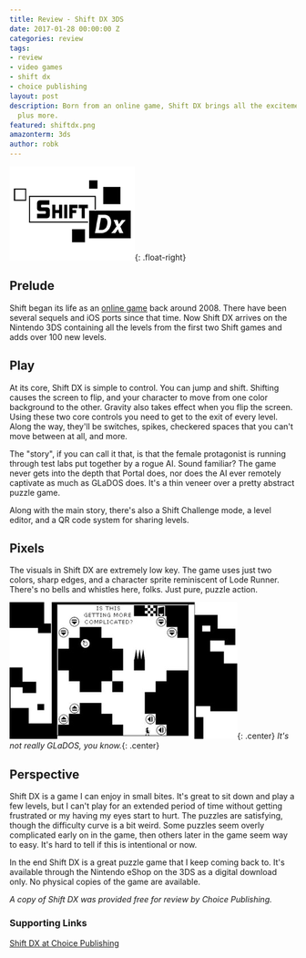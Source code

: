 ```yaml
---
title: Review - Shift DX 3DS
date: 2017-01-28 00:00:00 Z
categories: review
tags:
- review
- video games
- shift dx
- choice publishing
layout: post
description: Born from an online game, Shift DX brings all the excitement of the originals
  plus more.
featured: shiftdx.png
amazonterm: 3ds
author: robk
---
```


![Shift DX](/images/featured/shiftdx.png){: .float-right}
<h2>Prelude</h2>

Shift began its life as an [online game](http://armorgames.com/play/751/shift) back around 2008. There have been several sequels and iOS ports since that time. Now Shift DX arrives on the Nintendo 3DS containing all the levels from the first two Shift games and adds over 100 new levels.

<h2>Play</h2>

At its core, Shift DX is simple to control. You can jump and shift. Shifting causes the screen to flip, and your character to move from one color background to the other. Gravity also takes effect when you flip the screen. Using these two core controls you need to get to the exit of every level. Along the way, they'll be switches, spikes, checkered spaces that you can't move between at all, and more.

The "story", if you can call it that, is that the female protagonist is running through test labs put together by a rogue AI. Sound familiar? The game never gets into the depth that Portal does, nor does the AI ever remotely captivate as much as GLaDOS does. It's a thin veneer over a pretty abstract puzzle game.

Along with the main story, there's also a Shift Challenge mode, a level editor, and a QR code system for sharing levels.

<h2>Pixels</h2>

The visuals in Shift DX are extremely low key. The game uses just two colors, sharp edges, and a character sprite reminiscent of Lode Runner. There's no bells and whistles here, folks. Just pure, puzzle action.

![Shift DX Screen](/images/shiftdx/shiftscreen.jpg){: .center}
*It's not really GLaDOS, you know.*{: .center}

<h2>Perspective</h2>

Shift DX is a game I can enjoy in small bites. It's great to sit down and play a few levels, but I can't play for an extended period of time without getting frustrated or my having my eyes start to hurt. The puzzles are satisfying, though the difficulty curve is a bit weird. Some puzzles seem overly complicated early on in the game, then others later in the game seem way to easy. It's hard to tell if this is intentional or now.

In the end Shift DX is a great puzzle game that I keep coming back to. It's available through the Nintendo eShop on the 3DS as a digital download only. No physical copies of the game are available.

*A copy of Shift DX was provided free for review by Choice Publishing.*

<h3>Supporting Links</h3>

[Shift DX at Choice Publishing](http://choicepublishing.com/game/shift-dx)
